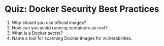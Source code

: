 # Quiz: Docker Security Best Practices

1. Why should you use official images?
2. How can you avoid running containers as root?
3. What is a Docker secret?
4. Name a tool for scanning Docker images for vulnerabilities.